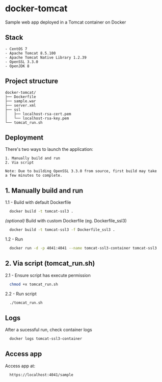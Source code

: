 # docker-tomcat

Sample web app deployed in a Tomcat container on Docker

## Stack

    - CentOS 7
    - Apache Tomcat 8.5.100
    - Apache Tomcat Native Library 1.2.39
    - OpenSSL 3.3.0
    - OpenJDK 8

## Project structure
    docker-tomcat/
    ├── Dockerfile
    ├── sample.war
    ├── server.xml
    ├── ssl
    │   ├── localhost-rsa-cert.pem
    │   └── localhost-rsa-key.pem
    └── tomcat_run.sh

## Deployment
There's two ways to launch the application:

    1. Manually build and run
    2. Via script

    Note: Due to building OpenSSL 3.3.0 from source, first build may take a few minutes to complete.



## 1. Manually build and run
1.1 -
Build with default Dockerfile

```bash
  docker build -t tomcat-ssl3 .
```
*(optional)* Build with custom Dockerfile (eg. Dockerfile_ssl3)
```bash
  docker build -t tomcat-ssl3 -f Dockerfile_ssl3 .
```
1.2 - Run
```bash
  docker run -d -p 4041:4041 --name tomcat-ssl3-container tomcat-ssl3
```

## 2. Via script (tomcat_run.sh)
2.1 - Ensure script has execute permission
```bash
  chmod +x tomcat_run.sh
```
2.2 - Run script
```bash
  ./tomcat_run.sh
```

## Logs

After a sucessful run, check container logs 

```bash
  docker logs tomcat-ssl3-container
```

## Access app

Access app at: 

```bash
  https://localhost:4041/sample
```
